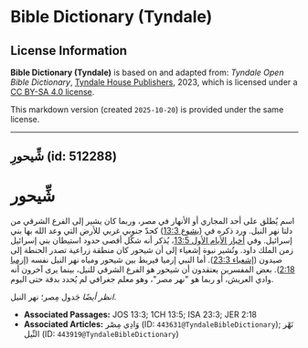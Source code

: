 # Bible Dictionary (Tyndale)

## License Information

**Bible Dictionary (Tyndale)** is based on and adapted from: _Tyndale Open Bible Dictionary_, [Tyndale House Publishers](https://tyndaleopenresources.com/), 2023, which is licensed under a [CC BY-SA 4.0 license](https://creativecommons.org/licenses/by-sa/4.0/legalcode.en).

This markdown version (created `2025-10-20`) is provided under the same license.



--------------------------------

## شِّيحورِ (id: 512288)

شِّيحور
=======

اسم يُطلق على أحد المجاري أو الأنهار في مصر، وربما كان يشير إلى الفرع الشرقي من دلتا نهر النيل. ورد ذكره في ([يشوع 13:3](https://ref.ly/Josh13:3)) كحدّ جنوبي غربي للأرض التي وعد الله بها بني إسرائيل. وفي [أخبار الأيام الأول 13:5](https://ref.ly/1Chr13:5)، يُذكر أنه شكّل أقصى حدود استيطان بني إسرائيل زمن الملك داود. وتُشير نبوة إشعياء إلى أن شيحور كان منطقة زراعية تصدر الحنطة إلى صيدون ([إشعياء 23:3](https://ref.ly/Isa23:3)). أما النبي إرميا فيربط بين شيحور ومياه نهر النيل نفسه ([إرميا 2:18](https://ref.ly/Jer2:18)). بعض المفسرين يعتقدون أن شيحور هو الفرع الشرقي للنيل، بينما يرى آخرون أنه وادي العريش، أو ربما هو "نهر مصر"، وهو معلم جغرافي لم يُحدد بدقة حتى اليوم.

*انظر أيضًا* جَدول مِصر؛ نهر النيل.

* **Associated Passages:** JOS 13:3; 1CH 13:5; ISA 23:3; JER 2:18
* **Associated Articles:** وَادِي مِصْر (ID: `443631@TyndaleBibleDictionary`); نَهْر النِّيل (ID: `443919@TyndaleBibleDictionary`)


